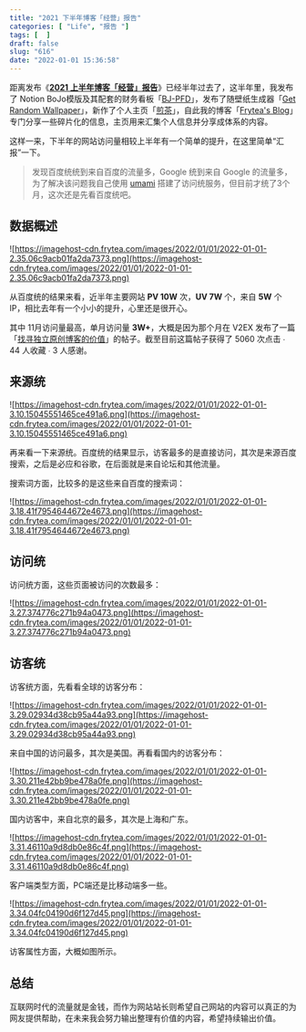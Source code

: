 ```yaml
---
title: "2021 下半年博客「经营」报告"
categories: [ "Life", "报告 "]
tags: [  ]
draft: false
slug: "616"
date: "2022-01-01 15:36:58"
---
```


距离发布《**[2021 上半年博客「经营」报告](https://blog.frytea.com/archives/549/)**》已经半年过去了，这半年里，我发布了 Notion BoJo模版及其配套的财务看板「[BJ-PFD](https://bjpfd.frytea.com)」，发布了随壁纸生成器「[Get Random Wallpaper](https://wallpaper.frytea.com)」，新作了个人主页「[煎茶](https://www.frytea.com)」，自此我的博客「[Frytea's Blog](https://blog.frytea.com)」专门分享一些碎片化的信息，主页用来汇集个人信息并分享成体系的内容。

这样一来，下半年的网站访问量相较上半年有一个简单的提升，在这里简单“汇报”一下。

> 发现百度统统到来自百度的流量多，Google 统到来自 Google 的流量多，为了解决该问题我自己使用 [umami](https://umami.is) 搭建了访问统服务，但目前才统了3个月，这次还是先看百度统吧。
> 

## 数据概述

![https://imagehost-cdn.frytea.com/images/2022/01/01/2022-01-01-2.35.06c9acb01fa2da7373.png](https://imagehost-cdn.frytea.com/images/2022/01/01/2022-01-01-2.35.06c9acb01fa2da7373.png)

从百度统的结果来看，近半年主要网站 **PV 10W** 次，**UV 7W** 个，来自 **5W** 个IP，相比去年有一个小小的提升，心里还是很开心。

其中 11月访问量最高，单月访问量 **3W+**，大概是因为那个月在 V2EX 发布了一篇「[找寻独立原创博客的价值](https://www.v2ex.com/t/814316)」的帖子。截至目前这篇帖子获得了 5060 次点击 ∙ 44 人收藏 ∙ 3 人感谢。

## 来源统

![https://imagehost-cdn.frytea.com/images/2022/01/01/2022-01-01-3.10.15045551465ce491a6.png](https://imagehost-cdn.frytea.com/images/2022/01/01/2022-01-01-3.10.15045551465ce491a6.png)

再来看一下来源统。百度统的结果显示，访客最多的是直接访问，其次是来源百度搜索，之后是必应和谷歌，在后面就是来自论坛和其他流量。

搜索词方面，比较多的是这些来自百度的搜索词：

![https://imagehost-cdn.frytea.com/images/2022/01/01/2022-01-01-3.18.41f7954644672e4673.png](https://imagehost-cdn.frytea.com/images/2022/01/01/2022-01-01-3.18.41f7954644672e4673.png)

## 访问统

访问统方面，这些页面被访问的次数最多：

![https://imagehost-cdn.frytea.com/images/2022/01/01/2022-01-01-3.27.374776c271b94a0473.png](https://imagehost-cdn.frytea.com/images/2022/01/01/2022-01-01-3.27.374776c271b94a0473.png)

## 访客统

访客统方面，先看看全球的访客分布：

![https://imagehost-cdn.frytea.com/images/2022/01/01/2022-01-01-3.29.02934d38cb95a44a93.png](https://imagehost-cdn.frytea.com/images/2022/01/01/2022-01-01-3.29.02934d38cb95a44a93.png)

来自中国的访问最多，其次是美国。再看看国内的访客分布：

![https://imagehost-cdn.frytea.com/images/2022/01/01/2022-01-01-3.30.211e42bb9be478a0fe.png](https://imagehost-cdn.frytea.com/images/2022/01/01/2022-01-01-3.30.211e42bb9be478a0fe.png)

国内访客中，来自北京的最多，其次是上海和广东。

![https://imagehost-cdn.frytea.com/images/2022/01/01/2022-01-01-3.31.46110a9d8db0e86c4f.png](https://imagehost-cdn.frytea.com/images/2022/01/01/2022-01-01-3.31.46110a9d8db0e86c4f.png)

客户端类型方面，PC端还是比移动端多一些。

![https://imagehost-cdn.frytea.com/images/2022/01/01/2022-01-01-3.34.04fc04190d6f127d45.png](https://imagehost-cdn.frytea.com/images/2022/01/01/2022-01-01-3.34.04fc04190d6f127d45.png)

访客属性方面，大概如图所示。

## 总结

互联网时代的流量就是金钱，而作为网站站长则希望自己网站的内容可以真正的为网友提供帮助，在未来我会努力输出整理有价值的内容，希望持续输出价值。